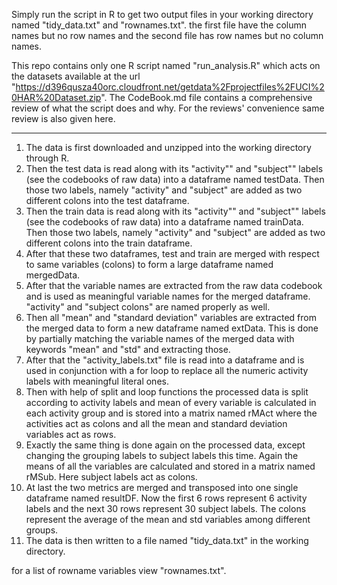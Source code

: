Simply run the script in R to get two output files in your working directory named "tidy_data.txt" and "rownames.txt".
the first file have the column names but no row names and the second file has row names but no column names.

This repo contains only one R script named "run_analysis.R" which acts on the datasets available at the url "https://d396qusza40orc.cloudfront.net/getdata%2Fprojectfiles%2FUCI%20HAR%20Dataset.zip". The CodeBook.md file contains a comprehensive review of what the script does and why. For the reviews' convenience same review is also given here.

---------------------------------------------------------------------------------------

1. The data is first downloaded and unzipped into the working directory through R.
2. Then the test data is read along with its "activity"" and "subject"" labels (see the codebooks of raw data) into a dataframe named testData. Then those two labels, namely "activity" and "subject" are added as two different colons into the test dataframe.
3. Then the train data is read along with its "activity"" and "subject"" labels (see the codebooks of raw data) into a dataframe named trainData. Then those two labels, namely "activity" and "subject" are added as two different colons into the train dataframe.
4. After that these two dataframes, test and train are merged with respect to same
variables (colons) to form a large dataframe named mergedData.
5. After that the variable names are extracted from the raw data codebook and is used
as meaningful variable names for the merged dataframe. "activity" and "subject colons" are named properly as well.
6. Then all "mean" and "standard deviation" variables are extracted from the merged data
to form a new dataframe named extData. This is done by partially matching the variable names of the merged data with keywords "mean" and "std" and extracting those.
7. After that the "activity_labels.txt" file is read into a dataframe and is used in
conjunction with a for loop to replace all the numeric activity labels with meaningful
literal ones.
8. Then with help of split and loop functions the processed data is split according to activity labels and mean of every variable is calculated in each activity group and is stored into a matrix named rMAct where the activities act as colons and all the mean and standard deviation variables act as rows. 
9. Exactly the same thing is done again on the processed data, except changing the grouping labels to subject labels this time. Again the means of all the variables are calculated and stored in a matrix named rMSub. Here subject labels act as colons.
10. At last the two metrics are merged and transposed into one single dataframe named resultDF. Now the first 6 rows represent 6 activity labels and the next 30 rows represent 30 subject labels. The colons represent the average of the mean and std variables among different groups.
11. The data is then written to a file named "tidy_data.txt" in the working directory.

for a list of rowname variables view "rownames.txt".
